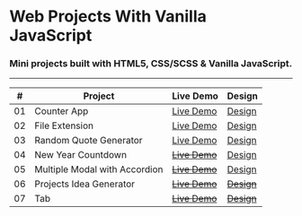 # Web Projects With Vanilla JavaScript

### **Mini projects built with HTML5, CSS/SCSS &amp; Vanilla JavaScript.**

---

| #   | Project                       | Live Demo                                                    | Design                                                                                        |
| --- | ----------------------------- | ------------------------------------------------------------ | --------------------------------------------------------------------------------------------- |
| 01  | Counter App                   | [Live Demo](https://js-project-counter.netlify.app/)         | [Design](https://www.figma.com/file/AGObiTuXIPKhZ9lbwJeVSM/counter?node-id=0%3A1)             |
| 02  | File Extension                | [Live Demo](https://js-project-file-extension.netlify.app/)  | [Design](https://www.figma.com/file/u6KBkWlJO18q7MRSWLG9PI/file-extension?node-id=2%3A3)      |
| 03  | Random Quote Generator        | [Live Demo](https://js-project-quote-generator.netlify.app/) | [Design](https://www.figma.com/file/Io6EeRvFIRQcWKQpH4x3eW/quote-generator?node-id=0%3A1)     |
| 04  | New Year Countdown            | ~~[Live Demo]()~~                                            | [Design](https://www.figma.com/file/kHLTtclMK7zK2DPiE8cGCZ/newyear-countdown?node-id=0%3A1)   |
| 05  | Multiple Modal with Accordion | ~~[Live Demo]()~~                                            | [Design](https://www.uidesigndaily.com/posts/sketch-cookie-preferences-modal-pop-up-day-1296) |
| 06  | Projects Idea Generator       | ~~[Live Demo]()~~                                            | ~~[Design]()~~                                                                                |
| 07  | Tab                           | ~~[Live Demo]()~~                                            | ~~[Design]()~~                                                                                |
